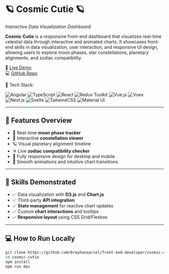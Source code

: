 # 🪐 Cosmic Cutie 🪐
*Interactive Data Visualization Dashboard*

**Cosmic Cutie** is a responsive front-end dashboard that visualizes real-time celestial data through interactive and animated charts. It showcases front-end skills in data visualization, user interaction, and responsive UI design, allowing users to explore moon phases, star constellations, planetary alignments, and zodiac compatibility.

🔗 [Live Demo](https://your-vercel-link.vercel.app)  
💻 [GitHub Repo](https://github.com/breyhanaariel/cosmic-cutie)

🚀 Tech Stack: 

![Angular](https://img.shields.io/badge/Angular-DD0031?logo=angular&logoColor=white) ![TypeScript](https://img.shields.io/badge/TypeScript-3178C6?logo=typescript&logoColor=white) ![React](https://img.shields.io/badge/React-61DAFB?logo=react&logoColor=black) ![Redux Toolkit](https://img.shields.io/badge/Redux%20Toolkit-764ABC?logo=redux&logoColor=white) ![Vue.js](https://img.shields.io/badge/Vue.js-42B883?logo=vue.js&logoColor=white) ![Vuex](https://img.shields.io/badge/Vuex-35495E?logo=vue.js&logoColor=white) ![Next.js](https://img.shields.io/badge/Next.js-000000?logo=next.js&logoColor=white) ![Svelte](https://img.shields.io/badge/Svelte-FF3E00?logo=svelte&logoColor=white) ![TailwindCSS](https://img.shields.io/badge/TailwindCSS-06B6D4?logo=tailwindcss&logoColor=white) ![Material UI](https://img.shields.io/badge/Material%20UI-007FFF?logo=mui&logoColor=white)

---

## 🔧 Features Overview

- 🌙 Real-time **moon phase tracker**
- 🌌 Interactive **constellation viewer**
- 🪐 Visual planetary alignment timeline
- ♓ Live **zodiac compatibility checker**
- 📱 Fully responsive design for desktop and mobile
- 🎨 Smooth animations and intuitive chart transitions

---

## 🎯 Skills Demonstrated

- ✅ Data visualization with **D3.js** and **Chart.js**
- ✅ Third-party **API integration**
- ✅ **State management** for reactive chart updates
- ✅ Custom **chart interactions** and tooltips
- ✅ **Responsive layout** using CSS Grid/Flexbox

---

## 💻 How to Run Locally

```bash
git clone https://github.com/breyhanaariel/front-end-developer/cosmic-cutie.git
cd cosmic-cutie
npm install
npm run dev
